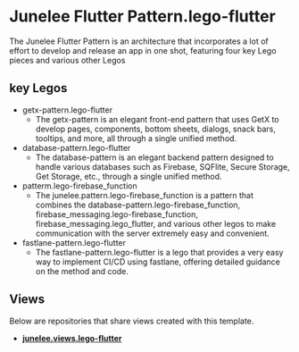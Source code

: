 # Junelee Flutter Pattern.lego-flutter
The Junelee Flutter Pattern is an architecture that incorporates a lot of effort to develop and release an app in one shot, featuring four key Lego pieces and various other Legos

## key Legos
- getx-pattern.lego-flutter
  - The getx-pattern is an elegant front-end pattern that uses GetX to develop pages, components, bottom sheets, dialogs, snack bars, tooltips, and more, all through a single unified method.
- database-pattern.lego-flutter
  - The database-pattern is an elegant backend pattern designed to handle various databases such as Firebase, SQFlite, Secure Storage, Get Storage, etc., through a single unified method.
- patterm.lego-firebase_function
  - The junelee.pattern.lego-firebase_function is a pattern that combines the database-pattern.lego-firebase_function, firebase_messaging.lego-firebase_function, firebase_messaging.lego_flutter, and various other legos to make communication with the server extremely easy and convenient.
- fastlane-pattern.lego-flutter
  - The fastlane-pattern.lego-flutter is a lego that provides a very easy way to implement CI/CD using fastlane, offering detailed guidance on the method and code.

## Views
Below are repositories that share views created with this template.
- [**junelee.views.lego-flutter**](https://github.com/melodysdreamj/junelee.views.lego-flutter)
